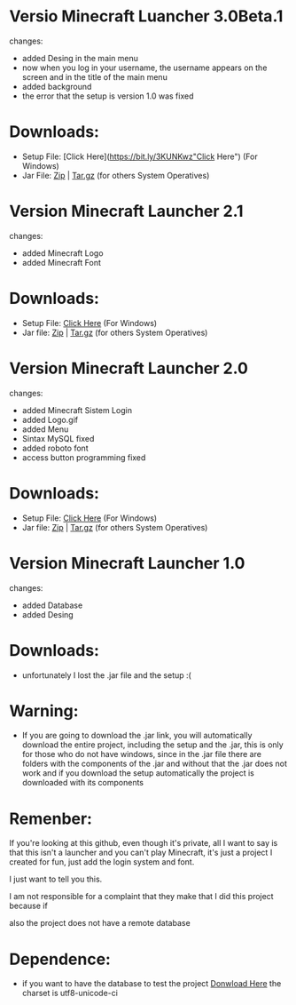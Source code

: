 # Versio Minecraft Luancher 3.0Beta.1
changes:
- added Desing in the main menu 
- now when you log in your username, the username appears on the screen and in the title of the main menu
- added background
- the error that the setup is version 1.0 was fixed

# Downloads:

- Setup File: [Click Here](https://bit.ly/3KUNKwz"Click Here") (For Windows)
- Jar File: [Zip](https://bit.ly/3s20yZ8 "Zip") | [Tar.gz](https://bit.ly/3AFNsER "Tar.gz") (for others System Operatives)

# Version Minecraft Launcher 2.1
changes:
- added Minecraft Logo
- added Minecraft Font

# Downloads:

- Setup File: [Click Here](https://bit.ly/34g7edV "Click Here") (For Windows)
- Jar file: [Zip](https://bit.ly/3rUnRUM "Zip") | [Tar.gz](https://bit.ly/3o466kQ "Tar.gz") (for others System Operatives)

# Version Minecraft Launcher 2.0
changes:
- added Minecraft Sistem Login
- added Logo.gif
- added Menu
- Sintax MySQL fixed
- added roboto font
- access button programming fixed

# Downloads:

- Setup File: [Click Here](https://bit.ly/3fZ4NPP "Click Here") (For Windows)
- Jar file: [Zip](https://bit.ly/3AE4EKZ "Zip") | [Tar.gz](https://bit.ly/3IJIDxm "Tar.gz") (for others System Operatives)

# Version Minecraft Launcher 1.0
changes:
- added Database
- added Desing

# Downloads:

- unfortunately I lost the .jar file and the setup :(

# Warning:

- If you are going to download the .jar link, you will automatically download the entire project, including the setup and the .jar, this is only for those who do not have windows, since in the .jar file there are folders with the components of the .jar and without that the .jar does not work and if you download the setup automatically the project is downloaded with its components

# Remenber:
If you're looking at this github, even though it's private,
all I want to say is that this isn't a launcher and you can't play Minecraft, 
it's just a project I created for fun, just add the login system and font.

I just want to tell you this.

I am not responsible for a complaint that they make that I did this project because if

also the project does not have a remote database

# Dependence:

- if you want to have the database to test the project [Donwload Here](https://bit.ly/35ilrYn "Download Here") the charset is utf8-unicode-ci
